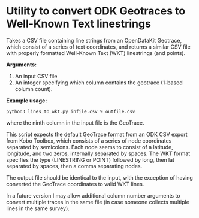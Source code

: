 # Utility to convert ODK Geotraces to Well-Known Text linestrings

Takes a CSV file containing line strings from an OpenDataKit Geotrace, which
consist of a series of text coordinates, and returns a similar CSV file with 
properly formatted Well-Known Text (WKT) linestrings (and points).

**Arguments:**

  1) An input CSV file
  2) An integer specifying which column contains the geotrace 
     (1-based column count). 

**Example usage:**

    python3 lines_to_wkt.py infile.csv 9 outfile.csv

where the ninth column in the input file is the GeoTrace.

This script expects the default GeoTrace format from an ODK CSV export from
Kobo Toolbox, which consists of a series of node coordinates separated by 
semicolons. Each node seems to consist of a latitude, longitude, and two zeros, 
internally separated by spaces. The WKT format specifies the type 
(LINESTRING or POINT) followed by long, then lat separated by spaces, 
then a comma separating nodes.

The output file should be identical to the input, with the exception
of having converted the GeoTrace coordinates to valid WKT lines.

In a future version I may allow additional column number arguments to convert 
multiple traces in the same file (in case someone collects multiple lines in 
the same survey).